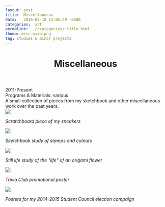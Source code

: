 ```yaml
---
layout: post
title:  Miscellaneous
date:   2016-02-18 13:05:49 -0500
categories:  art
permalink:   /:categories/:title.html
thumb: misc-main.png
tag: studies & minor projects
---
```


<div class="description">
	<header class="post-header">
    <h1 class="post-title" itemprop="name headline">Miscellaneous</h1>
  </header>
	<div class="details">
		2011-Present
		<br>
		Programs & Materials: various
		<br>
	</div>
A small collection of pieces from my sketchbook and other miscellaneous work over the past years.


</div>
<div class="images">
	<img src="http://orig08.deviantart.net/cee4/f/2014/060/b/0/sneaks_by_xexultau-d78gjfv.jpg">
	<p><em>Scratchboard piece of my sneakers</em></p>
	<img src="http://orig00.deviantart.net/1fe8/f/2016/083/4/4/cover_by_eexie-d9w9k82.jpg">
	<p><em>Sketchbook study of stamps and cutouts</em></p>
	<img src="http://orig00.deviantart.net/896e/f/2013/152/6/3/life_of_a_flower_by_xrabbii_luvx-d67giud.jpg">
	<p><em>Still life study of the "life" of an origami flower</em></p>
	<img src="http://other00.deviantart.net/daa2/o/2014/201/a/6/a6dfc077bbe5314db379ae4b5077f3aa.png">
	<p><em>Trivia Club promotional poster</em></p>
	<img src="http://orig11.deviantart.net/25f8/f/2015/203/4/8/3_by_eexie-d92c67y.png">
	<p><em>Posters for my 2014-2015 Student Council election campaign</em></p>
</div>

<!-- {% highlight ruby %}
def print_hi(name)
  puts "Hi, #{name}"
end
print_hi('Tom')
#=> prints 'Hi, Tom' to STDOUT.
{% endhighlight %} -->

